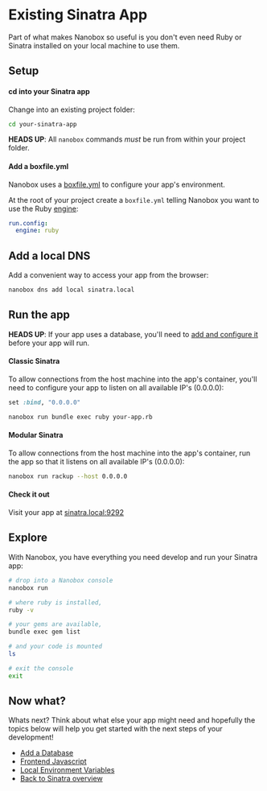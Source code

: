 # Existing Sinatra App
Part of what makes Nanobox so useful is you don't even need Ruby or Sinatra installed on your local machine to use them.

## Setup

#### cd into your Sinatra app
Change into an existing project folder:

```bash
cd your-sinatra-app
```

**HEADS UP**: All `nanobox` commands *must* be run from within your project folder.

#### Add a boxfile.yml
Nanobox uses a <a href="https://docs.nanobox.io/boxfile/" target="\_blank">boxfile.yml</a> to configure your app's environment.

At the root of your project create a `boxfile.yml` telling Nanobox you want to use the Ruby <a href="https://docs.nanobox.io/engines/" target="\_blank">engine</a>:

```yaml
run.config:
  engine: ruby
```

## Add a local DNS
Add a convenient way to access your app from the browser:

```bash
nanobox dns add local sinatra.local
```

## Run the app
**HEADS UP**: If your app uses a database, you'll need to [add and configure it](/ruby/sinatra/add-a-database) before your app will run.

#### Classic Sinatra
To allow connections from the host machine into the app's container, you'll need to configure your app to listen on all available IP's (0.0.0.0):

```ruby
set :bind, "0.0.0.0"
```

```bash
nanobox run bundle exec ruby your-app.rb
```

#### Modular Sinatra
To allow connections from the host machine into the app's container, run the app so that it listens on all available IP's (0.0.0.0):

```bash
nanobox run rackup --host 0.0.0.0
```

#### Check it out
Visit your app at <a href="http://sinatra.local:9292" target="\_blank">sinatra.local:9292</a>

## Explore
With Nanobox, you have everything you need develop and run your Sinatra app:

```bash
# drop into a Nanobox console
nanobox run

# where ruby is installed,
ruby -v

# your gems are available,
bundle exec gem list

# and your code is mounted
ls

# exit the console
exit
```

## Now what?
Whats next? Think about what else your app might need and hopefully the topics below will help you get started with the next steps of your development!

* [Add a Database](/ruby/sinatra/add-a-database)
* [Frontend Javascript](/ruby/sinatra/frontend-javascript)
* [Local Environment Variables](/ruby/sinatra/local-evars)
* [Back to Sinatra overview](/ruby/sinatra)
